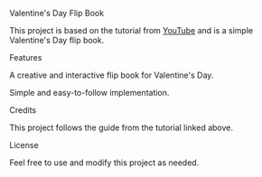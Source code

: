 Valentine's Day Flip Book

This project is based on the tutorial from [YouTube](https://www.youtube.com/shorts/jFVRpQjyTGg) and is a simple Valentine's Day flip book.

Features

A creative and interactive flip book for Valentine's Day.

Simple and easy-to-follow implementation.

Credits

This project follows the guide from the tutorial linked above.

License

Feel free to use and modify this project as needed.
